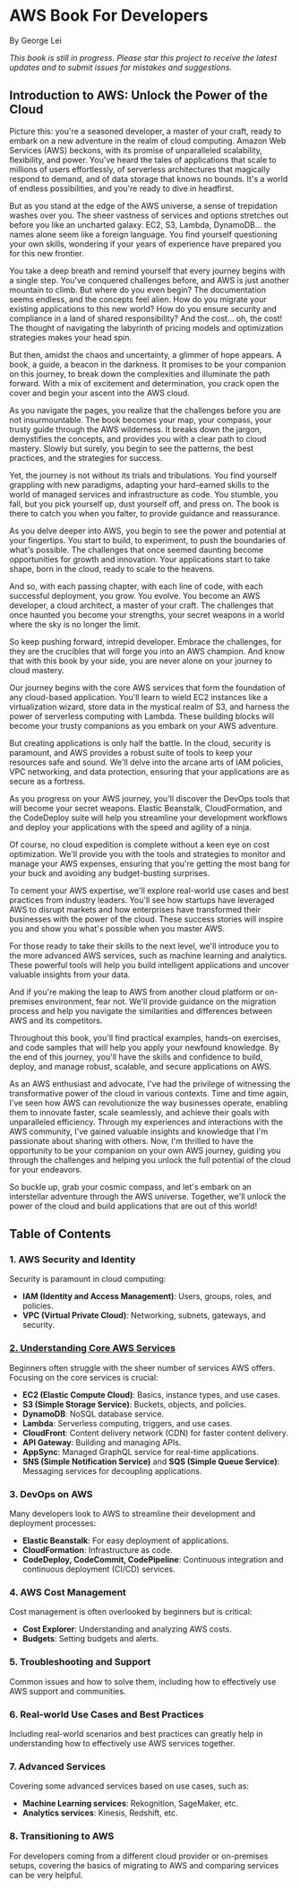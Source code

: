 # AWS Book For Developers

By George Lei

_This book is still in progress. Please star this project to receive the latest updates and to submit issues for mistakes and suggestions._

## Introduction to AWS: Unlock the Power of the Cloud

Picture this: you're a seasoned developer, a master of your craft, ready to embark on a new adventure in the realm of cloud computing. Amazon Web Services (AWS) beckons, with its promise of unparalleled scalability, flexibility, and power. You've heard the tales of applications that scale to millions of users effortlessly, of serverless architectures that magically respond to demand, and of data storage that knows no bounds. It's a world of endless possibilities, and you're ready to dive in headfirst.

But as you stand at the edge of the AWS universe, a sense of trepidation washes over you. The sheer vastness of services and options stretches out before you like an uncharted galaxy. EC2, S3, Lambda, DynamoDB... the names alone seem like a foreign language. You find yourself questioning your own skills, wondering if your years of experience have prepared you for this new frontier.

You take a deep breath and remind yourself that every journey begins with a single step. You've conquered challenges before, and AWS is just another mountain to climb. But where do you even begin? The documentation seems endless, and the concepts feel alien. How do you migrate your existing applications to this new world? How do you ensure security and compliance in a land of shared responsibility? And the cost... oh, the cost! The thought of navigating the labyrinth of pricing models and optimization strategies makes your head spin.

But then, amidst the chaos and uncertainty, a glimmer of hope appears. A book, a guide, a beacon in the darkness. It promises to be your companion on this journey, to break down the complexities and illuminate the path forward. With a mix of excitement and determination, you crack open the cover and begin your ascent into the AWS cloud.

As you navigate the pages, you realize that the challenges before you are not insurmountable. The book becomes your map, your compass, your trusty guide through the AWS wilderness. It breaks down the jargon, demystifies the concepts, and provides you with a clear path to cloud mastery. Slowly but surely, you begin to see the patterns, the best practices, and the strategies for success.

Yet, the journey is not without its trials and tribulations. You find yourself grappling with new paradigms, adapting your hard-earned skills to the world of managed services and infrastructure as code. You stumble, you fall, but you pick yourself up, dust yourself off, and press on. The book is there to catch you when you falter, to provide guidance and reassurance.

As you delve deeper into AWS, you begin to see the power and potential at your fingertips. You start to build, to experiment, to push the boundaries of what's possible. The challenges that once seemed daunting become opportunities for growth and innovation. Your applications start to take shape, born in the cloud, ready to scale to the heavens.

And so, with each passing chapter, with each line of code, with each successful deployment, you grow. You evolve. You become an AWS developer, a cloud architect, a master of your craft. The challenges that once haunted you become your strengths, your secret weapons in a world where the sky is no longer the limit.

So keep pushing forward, intrepid developer. Embrace the challenges, for they are the crucibles that will forge you into an AWS champion. And know that with this book by your side, you are never alone on your journey to cloud mastery.

Our journey begins with the core AWS services that form the foundation of any cloud-based application. You'll learn to wield EC2 instances like a virtualization wizard, store data in the mystical realm of S3, and harness the power of serverless computing with Lambda. These building blocks will become your trusty companions as you embark on your AWS adventure.

But creating applications is only half the battle. In the cloud, security is paramount, and AWS provides a robust suite of tools to keep your resources safe and sound. We'll delve into the arcane arts of IAM policies, VPC networking, and data protection, ensuring that your applications are as secure as a fortress.

As you progress on your AWS journey, you'll discover the DevOps tools that will become your secret weapons. Elastic Beanstalk, CloudFormation, and the CodeDeploy suite will help you streamline your development workflows and deploy your applications with the speed and agility of a ninja.

Of course, no cloud expedition is complete without a keen eye on cost optimization. We'll provide you with the tools and strategies to monitor and manage your AWS expenses, ensuring that you're getting the most bang for your buck and avoiding any budget-busting surprises.

To cement your AWS expertise, we'll explore real-world use cases and best practices from industry leaders. You'll see how startups have leveraged AWS to disrupt markets and how enterprises have transformed their businesses with the power of the cloud. These success stories will inspire you and show you what's possible when you master AWS.

For those ready to take their skills to the next level, we'll introduce you to the more advanced AWS services, such as machine learning and analytics. These powerful tools will help you build intelligent applications and uncover valuable insights from your data.

And if you're making the leap to AWS from another cloud platform or on-premises environment, fear not. We'll provide guidance on the migration process and help you navigate the similarities and differences between AWS and its competitors.

Throughout this book, you'll find practical examples, hands-on exercises, and code samples that will help you apply your newfound knowledge. By the end of this journey, you'll have the skills and confidence to build, deploy, and manage robust, scalable, and secure applications on AWS.

As an AWS enthusiast and advocate, I've had the privilege of witnessing the transformative power of the cloud in various contexts. Time and time again, I've seen how AWS can revolutionize the way businesses operate, enabling them to innovate faster, scale seamlessly, and achieve their goals with unparalleled efficiency. Through my experiences and interactions with the AWS community, I've gained valuable insights and knowledge that I'm passionate about sharing with others. Now, I'm thrilled to have the opportunity to be your companion on your own AWS journey, guiding you through the challenges and helping you unlock the full potential of the cloud for your endeavors.

So buckle up, grab your cosmic compass, and let's embark on an interstellar adventure through the AWS universe. Together, we'll unlock the power of the cloud and build applications that are out of this world!

## Table of Contents

### 1. AWS Security and Identity

Security is paramount in cloud computing:

- **IAM (Identity and Access Management)**: Users, groups, roles, and policies.
- **VPC (Virtual Private Cloud)**: Networking, subnets, gateways, and security.

### [2. Understanding Core AWS Services](Understanding%20Core%20AWS%20Services.md)

Beginners often struggle with the sheer number of services AWS offers. Focusing on the core services is crucial:

- **EC2 (Elastic Compute Cloud)**: Basics, instance types, and use cases.
- **S3 (Simple Storage Service)**: Buckets, objects, and policies.
- **DynamoDB**: NoSQL database service.
- **Lambda**: Serverless computing, triggers, and use cases.
- **CloudFront**: Content delivery network (CDN) for faster content delivery.
- **API Gateway**: Building and managing APIs.
- **AppSync**: Managed GraphQL service for real-time applications.
- **SNS (Simple Notification Service)** and **SQS (Simple Queue Service)**: Messaging services for decoupling applications.

### 3. DevOps on AWS

Many developers look to AWS to streamline their development and deployment processes:

- **Elastic Beanstalk**: For easy deployment of applications.
- **CloudFormation**: Infrastructure as code.
- **CodeDeploy, CodeCommit, CodePipeline**: Continuous integration and continuous deployment (CI/CD) services.

### 4. AWS Cost Management

Cost management is often overlooked by beginners but is critical:

- **Cost Explorer**: Understanding and analyzing AWS costs.
- **Budgets**: Setting budgets and alerts.

### 5. Troubleshooting and Support

Common issues and how to solve them, including how to effectively use AWS support and communities.

### 6. Real-world Use Cases and Best Practices

Including real-world scenarios and best practices can greatly help in understanding how to effectively use AWS services together.

### 7. Advanced Services

Covering some advanced services based on use cases, such as:

- **Machine Learning services**: Rekognition, SageMaker, etc.
- **Analytics services**: Kinesis, Redshift, etc.

### 8. Transitioning to AWS

For developers coming from a different cloud provider or on-premises setups, covering the basics of migrating to AWS and comparing services can be very helpful.
